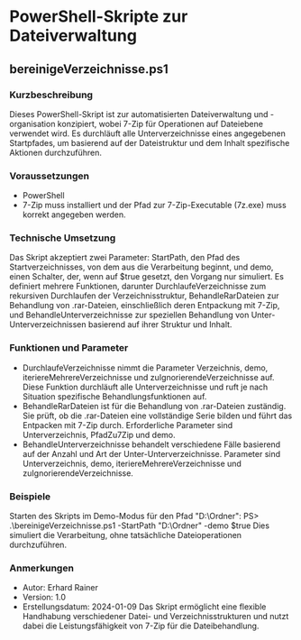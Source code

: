 # PowerShell-Skripte zur Dateiverwaltung
## bereinigeVerzeichnisse.ps1
### Kurzbeschreibung
Dieses PowerShell-Skript ist zur automatisierten Dateiverwaltung und -organisation konzipiert, wobei 7-Zip für Operationen auf Dateiebene verwendet wird. Es durchläuft alle Unterverzeichnisse eines angegebenen Startpfades, um basierend auf der Dateistruktur und dem Inhalt spezifische Aktionen durchzuführen.

### Voraussetzungen
* PowerShell
* 7-Zip muss installiert und der Pfad zur 7-Zip-Executable (7z.exe) muss korrekt angegeben werden.
### Technische Umsetzung
Das Skript akzeptiert zwei Parameter: StartPath, den Pfad des Startverzeichnisses, von dem aus die Verarbeitung beginnt, und demo, einen Schalter, der, wenn auf $true gesetzt, den Vorgang nur simuliert. Es definiert mehrere Funktionen, darunter DurchlaufeVerzeichnisse zum rekursiven Durchlaufen der Verzeichnisstruktur, BehandleRarDateien zur Behandlung von .rar-Dateien, einschließlich deren Entpackung mit 7-Zip, und BehandleUnterverzeichnisse zur speziellen Behandlung von Unter-Unterverzeichnissen basierend auf ihrer Struktur und Inhalt.
### Funktionen und Parameter
* DurchlaufeVerzeichnisse nimmt die Parameter Verzeichnis, demo, iteriereMehrereVerzeichnisse und zuIgnorierendeVerzeichnisse auf. Diese Funktion durchläuft alle Unterverzeichnisse und ruft je nach Situation spezifische Behandlungsfunktionen auf.
* BehandleRarDateien ist für die Behandlung von .rar-Dateien zuständig. Sie prüft, ob die .rar-Dateien eine vollständige Serie bilden und führt das Entpacken mit 7-Zip durch. Erforderliche Parameter sind Unterverzeichnis, PfadZu7Zip und demo.
* BehandleUnterverzeichnisse behandelt verschiedene Fälle basierend auf der Anzahl und Art der Unter-Unterverzeichnisse. Parameter sind Unterverzeichnis, demo, iteriereMehrereVerzeichnisse und zuIgnorierendeVerzeichnisse.
### Beispiele
Starten des Skripts im Demo-Modus für den Pfad "D:\Ordner":
PS> .\bereinigeVerzeichnisse.ps1 -StartPath "D:\Ordner" -demo $true
Dies simuliert die Verarbeitung, ohne tatsächliche Dateioperationen durchzuführen.
### Anmerkungen
* Autor: Erhard Rainer
* Version: 1.0
* Erstellungsdatum: 2024-01-09
Das Skript ermöglicht eine flexible Handhabung verschiedener Datei- und Verzeichnisstrukturen und nutzt dabei die Leistungsfähigkeit von 7-Zip für die Dateibehandlung.
